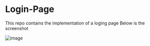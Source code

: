 # Login-Page
This repo contains the implementation of a loging page 
Below is the screenshot

![image](https://github.com/SiddharthPhalle/Login-Page/assets/73328750/996912fa-ad25-4354-b97f-01067975dd10)
